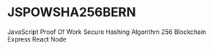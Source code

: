 # JSPOWSHA256BERN
 JavaScript Proof Of Work Secure Hashing Algorithm 256 Blockchain Express React Node
